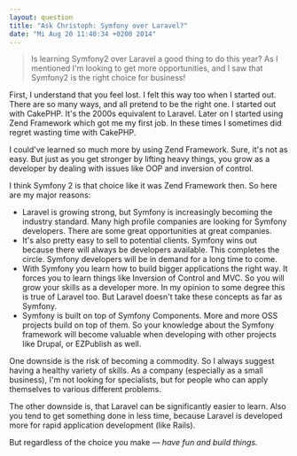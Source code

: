 ```yaml
---
layout: question
title: "Ask Christoph: Symfony over Laravel?"
date: "Mi Aug 20 11:40:34 +0200 2014"
---
```

> Is learning Symfony2 over Laravel a good thing to do this year? As I mentioned I'm looking to get more opportunities, and I saw that Symfony2 is the right choice for business!

First, I understand that you feel lost. I felt this way too when I started out.
There are so many ways, and all pretend to be the right one. I started out with
CakePHP. It's the 2000s equivalent to Laravel. Later on I started using Zend
Framework which got me my first job. In these times I sometimes did regret wasting time
with CakePHP.

I could've learned so much more by using Zend Framework. Sure,
it's not as easy. But just as you get stronger by lifting heavy things, you grow
as a developer by dealing with issues like OOP and inversion of control.

I think Symfony 2 is that choice like it was Zend Framework then. So here are my
major reasons:

* Laravel is growing strong, but Symfony is increasingly becoming the industry
  standard. Many high profile companies are looking for Symfony developers.
  There are some great opportunities at great companies.
* It's also pretty easy to sell to potential clients.
  Symfony wins out because there will always be
  developers available. This completes the circle. Symfony developers will be in
  demand for a long time to come.
* With Symfony you learn how to build bigger applications the right way. It
forces you to  learn things like Inversion of Control and MVC. So you will grow your skills as a developer more. In my opinion to some
degree this is true of Laravel too. But Laravel doesn't take these concepts as
far as Symfony.
* Symfony is built on top of Symfony Components. More and more OSS projects
build on top of them. So your knowledge about the Symfony framework will become
valuable when developing with other projects like Drupal, or EZPublish as well.

One downside is the risk of becoming a commodity. So I always suggest
having a healthy variety of skills. As a company (especially as a small
business), I'm not looking for specialists, but for people who can apply
themselves to various different problems.

The other downside is, that Laravel can be significantly easier to learn. Also
you tend to get something done in less time, because Laravel is developed more
for rapid application development (like Rails).

But regardless of the choice you make — _have fun and build things._
